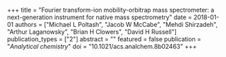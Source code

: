 +++
title = "Fourier transform-ion mobility-orbitrap mass spectrometer: a next-generation instrument for native mass spectrometry"
date = 2018-01-01
authors = ["Michael L Poltash", "Jacob W McCabe", "Mehdi Shirzadeh", "Arthur Laganowsky", "Brian H Clowers", "David H Russell"]
publication_types = ["2"]
abstract = ""
featured = false
publication = "*Analytical chemistry*"
doi = "10.1021/acs.analchem.8b02463"
+++

